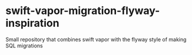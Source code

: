 # swift-vapor-migration-flyway-inspiration
Small repository that combines swift vapor with the flyway style of making SQL migrations
